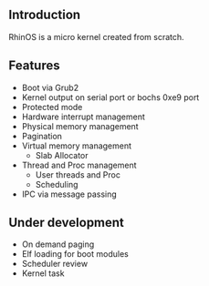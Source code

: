 ## Introduction ##

RhinOS is a micro kernel created from scratch.

## Features ##

  * Boot via Grub2
  * Kernel output on serial port or bochs 0xe9 port
  * Protected mode
  * Hardware interrupt management
  * Physical memory management
  * Pagination
  * Virtual memory management
    * Slab Allocator
  * Thread and Proc management
    * User threads and Proc
    * Scheduling
  * IPC via message passing


## Under development ##

  * On demand paging
  * Elf loading for boot modules
  * Scheduler review
  * Kernel task